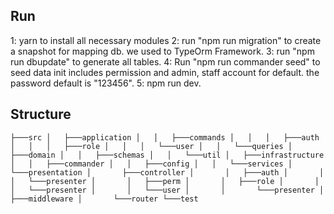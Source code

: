 ## Run

1: yarn to install all necessary modules
2: run "npm run migration" to create a snapshot for mapping db. we used to TypeOrm Framework.
3: run "npm run dbupdate" to generate all tables.
4: Run "npm run commander seed" to seed data init includes permission and admin, staff account for default. the password default is "123456".
5: npm run dev.

## Structure

`├───src
│   ├───application
│   │   ├───commands
│   │   │   ├───auth
│   │   │   ├───role
│   │   │   └───user
│   │   └───queries
│   ├───domain
│   │   ├───schemas
│   │   └───util
│   ├───infrastructure
│   │   ├───commander
│   │   ├───config
│   │   └───services
│   └───presentation
│       ├───controller
│       │   ├───auth
│       │   │   └───presenter
│       │   ├───perm
│       │   ├───role
│       │   │   └───presenter
│       │   └───user
│       │       └───presenter
│       ├───middleware
│       └───router
└───test`
